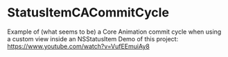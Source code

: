 # StatusItemCACommitCycle
Example of (what seems to be) a Core Animation commit cycle when using a custom view inside an NSStatusItem
Demo of this project: https://www.youtube.com/watch?v=VufEEmuiAy8
